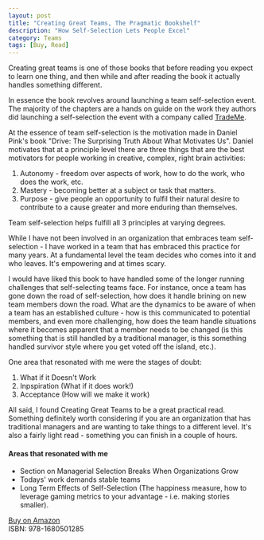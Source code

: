 ```yaml
---
layout: post
title: "Creating Great Teams, The Pragmatic Bookshelf"
description: "How Self-Selection Lets People Excel"
category: Teams
tags: [Buy, Read]
---
```


Creating great teams is one of those books that before reading you expect to learn one thing, and then while and after reading the book it actually handles something different. 

In essence the book revolves around launching a team self-selection event. The majority of the chapters are a hands on guide on the work they authors did launching a self-selection the event with a company called [TradeMe](http://www.trademe.co.nz/). 

At the essence of team self-selection is the motivation made in Daniel Pink's book "Drive: The Surprising Truth About What Motivates Us". Daniel motivates that at a principle level there are three things that are the best motivators for people working in creative, complex, right brain activities:

1) Autonomy - freedom over aspects of work, how to do the work, who does the work, etc.  
2) Mastery - becoming better at a subject or task that matters.  
3) Purpose - give people an opportunity to fulfil their natural desire to contribute to a cause greater and more enduring than themselves.

Team self-selection helps fulfill all 3 principles at varying degrees. 

While I have not been involved in an organization that embraces team self-selection - I have worked in a team that has embraced this practice for many years. At a fundamental level the team decides who comes into it and who leaves. It's empowering and at times scary.  

I would have liked this book to have handled some of the longer running challenges that self-selecting teams face. For instance, once a team has gone down the road of self-selection, how does it handle brining on new team members down the road. What are the dynamics to be aware of when a team has an established culture - how is this communicated to potential members, and even more challenging, how does the team handle situations where it becomes apparent that a member needs to be changed (is this something that is still handled by a traditional manager, is this something handled survivor style where you get voted off the island, etc.).

One area that resonated with me were the stages of doubt:

1) What if it Doesn't Work  
2) Inpspiration (What if it does work!)  
3) Acceptance (How will we make it work)  

 All said, I found Creating Great Teams to be a great practical read. Something definitely worth considering if you are an organization that has traditional managers and are wanting to take things to a different level. It's also a fairly light read - something you can finish in a couple of hours.

#### Areas that resonated with me ####

- Section on Managerial Selection Breaks When Organizations Grow  
- Todays' work demands stable teams
- Long Term Effects of Self-Selection  (The happiness measure, how to leverage gaming metrics to your advantage - i.e. making stories smaller).

[Buy on Amazon](http://www.amazon.com/Creating-Great-Teams-Self-Selection-People)  
ISBN: 978-1680501285  
